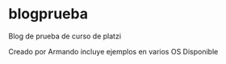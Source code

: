 # blogprueba
Blog de prueba de curso de platzi

Creado por Armando
incluye ejemplos en varios OS
Disponible
